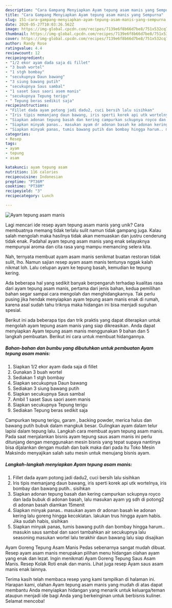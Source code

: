 ```yaml
---
description: "Cara Gampang Menyiapkan Ayam tepung asam manis yang Sempurna"
title: "Cara Gampang Menyiapkan Ayam tepung asam manis yang Sempurna"
slug: 151-cara-gampang-menyiapkan-ayam-tepung-asam-manis-yang-sempurna
date: 2020-05-27T10:03:26.562Z
image: https://img-global.cpcdn.com/recipes/7139e6f8b66d7be8/751x532cq70/ayam-tepung-asam-manis-foto-resep-utama.jpg
thumbnail: https://img-global.cpcdn.com/recipes/7139e6f8b66d7be8/751x532cq70/ayam-tepung-asam-manis-foto-resep-utama.jpg
cover: https://img-global.cpcdn.com/recipes/7139e6f8b66d7be8/751x532cq70/ayam-tepung-asam-manis-foto-resep-utama.jpg
author: Randy Rose
ratingvalue: 4.4
reviewcount: 12
recipeingredient:
- "1/2 ekor ayam dada saja di fillet"
- "3 buah wortel"
- "1 stgh bombay"
- "secukupnya Daun bawang"
- "3 siung bawang putih"
- "secukupnya Saus sambal"
- "1 saset Saus saori asem manis"
- "secukupnya Tepung terigu"
- " Tepung beras sedikit saja"
recipeinstructions:
- "Fillet dada ayam potong jadi dadu2, cuci bersih lalu sisihkan"
- "Iris tipis memanjang daun bawang, iris sperti korek api utk wortelnya, iris bombay dan bawang putih.. sisihkan"
- "Siapkan adonan tepung basah dan kering campurkan sckupnya royco dan lada bubuk di adonan basah, lalu masukan ayam yg sdh di potong2 di adonan basah diamkan 15menit"
- "Siapkan minyak panas.. masukan ayam dr adonan basah ke adonan kering lalu goreng hingga kecoklatan. lakukan trus hingga ayam habis. Jika sudah habis, sisihkan"
- "Siapkan minyak panas, tumis bawang putih dan bombay hingga harum.. masukin saus sambal dan saori tambahkan air secukupnya lalu seasoning masukan wortel lalu terakhir daun bawang lalu siap disajikan"
categories:
- Resep
tags:
- ayam
- tepung
- asam

katakunci: ayam tepung asam 
nutrition: 116 calories
recipecuisine: Indonesian
preptime: "PT36M"
cooktime: "PT38M"
recipeyield: "3"
recipecategory: Lunch

---
```



![Ayam tepung asam manis](https://img-global.cpcdn.com/recipes/7139e6f8b66d7be8/751x532cq70/ayam-tepung-asam-manis-foto-resep-utama.jpg)

Lagi mencari ide resep ayam tepung asam manis yang unik? Cara membuatnya memang tidak terlalu sulit namun tidak gampang juga. Kalau salah mengolah maka hasilnya tidak akan memuaskan dan justru cenderung tidak enak. Padahal ayam tepung asam manis yang enak selayaknya mempunyai aroma dan cita rasa yang mampu memancing selera kita.

Nah, ternyata membuat ayam asam manis senikmat buatan restoran tidak sulit, lho. Namun sajian resep ayam asam manis tentunya nggak kalah nikmat loh. Lalu celupan ayam ke tepung basah, kemudian ke tepung kering.

Ada beberapa hal yang sedikit banyak berpengaruh terhadap kualitas rasa dari ayam tepung asam manis, pertama dari jenis bahan, kedua pemilihan bahan segar sampai cara mengolah dan menghidangkannya. Tak perlu pusing jika hendak menyiapkan ayam tepung asam manis enak di rumah, karena asal sudah tahu triknya maka hidangan ini bisa menjadi suguhan spesial.


Berikut ini ada beberapa tips dan trik praktis yang dapat diterapkan untuk mengolah ayam tepung asam manis yang siap dikreasikan. Anda dapat menyiapkan Ayam tepung asam manis menggunakan 9 bahan dan 5 langkah pembuatan. Berikut ini cara untuk membuat hidangannya.

<!--inarticleads1-->

##### Bahan-bahan dan bumbu yang dibutuhkan untuk pembuatan Ayam tepung asam manis:

1. Siapkan 1/2 ekor ayam dada saja di fillet
1. Gunakan 3 buah wortel
1. Sediakan 1 stgh bombay
1. Siapkan secukupnya Daun bawang
1. Sediakan 3 siung bawang putih
1. Siapkan secukupnya Saus sambal
1. Ambil 1 saset Saus saori asem manis
1. Siapkan secukupnya Tepung terigu
1. Sediakan  Tepung beras sedikit saja


Campurkan tepung terigu, garam , backing powder, merica halus dan bawang putih bubuk dalam mangkuk besar. Gulingkan ayam dalam telur lapisi dalam tepung lalu. Langkah cara membuat ayam tepung asam manis. Pada saat menjalankan bisnis ayam tepung saus asam manis ini perlu ditunjang dengan menggunakan mesin bisnis yang tepat supaya nantinya bisa dijalankan dengan mudah dan baik maka dari pada itu Toko Mesin Maksindo menyajikan salah satu mesin untuk menujang bisnis ayam. 

<!--inarticleads2-->

##### Langkah-langkah menyiapkan Ayam tepung asam manis:

1. Fillet dada ayam potong jadi dadu2, cuci bersih lalu sisihkan
1. Iris tipis memanjang daun bawang, iris sperti korek api utk wortelnya, iris bombay dan bawang putih.. sisihkan
1. Siapkan adonan tepung basah dan kering campurkan sckupnya royco dan lada bubuk di adonan basah, lalu masukan ayam yg sdh di potong2 di adonan basah diamkan 15menit
1. Siapkan minyak panas.. masukan ayam dr adonan basah ke adonan kering lalu goreng hingga kecoklatan. lakukan trus hingga ayam habis. Jika sudah habis, sisihkan
1. Siapkan minyak panas, tumis bawang putih dan bombay hingga harum.. masukin saus sambal dan saori tambahkan air secukupnya lalu seasoning masukan wortel lalu terakhir daun bawang lalu siap disajikan


Ayam Goreng Tepung Asam Manis Pedas sebenarnya sangat mudah dibuat. Resep ayam asam manis merupakan pilihan menu hidangan olahan ayam yang enak dan lezat. Ingin menikmati Ayam Goreng Tepung Saus Asam Manis. Resep Kolak Roti enak dan manis. Lihat juga resep Ayam saus asam manis enak lainnya. 

Terima kasih telah membaca resep yang kami tampilkan di halaman ini. Harapan kami, olahan Ayam tepung asam manis yang mudah di atas dapat membantu Anda menyiapkan hidangan yang menarik untuk keluarga/teman ataupun menjadi ide bagi Anda yang berkeinginan untuk berbisnis kuliner. Selamat mencoba!
